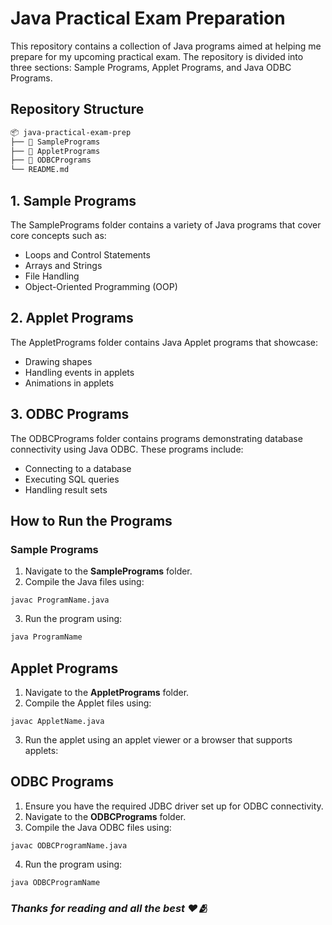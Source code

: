 # Java Practical Exam Preparation

This repository contains a collection of Java programs aimed at helping me prepare for my upcoming practical exam. The repository is divided into three sections: Sample Programs, Applet Programs, and Java ODBC Programs.

## Repository Structure

```bash  
📦 java-practical-exam-prep  
├── 📂 SamplePrograms  
├── 📂 AppletPrograms  
├── 📂 ODBCPrograms  
└── README.md
```

## 1. Sample Programs
The SamplePrograms folder contains a variety of Java programs that cover core concepts such as:

- Loops and Control Statements
- Arrays and Strings
- File Handling
- Object-Oriented Programming (OOP)

## 2. Applet Programs
The AppletPrograms folder contains Java Applet programs that showcase:

- Drawing shapes
- Handling events in applets
- Animations in applets

## 3. ODBC Programs

The ODBCPrograms folder contains programs demonstrating database connectivity using Java ODBC. These programs include:

- Connecting to a database
- Executing SQL queries
- Handling result sets

## How to Run the Programs

### Sample Programs

1. Navigate to the **SamplePrograms** folder.
2. Compile the Java files using:

```
javac ProgramName.java
```
3. Run the program using:
```bash
java ProgramName
```

## Applet Programs

1. Navigate to the **AppletPrograms** folder.
2. Compile the Applet files using:
```
javac AppletName.java
```
3. Run the applet using an applet viewer or a browser that supports applets:

## ODBC Programs

1. Ensure you have the required JDBC driver set up for ODBC connectivity.
2. Navigate to the **ODBCPrograms** folder.
3. Compile the Java ODBC files using:

```
javac ODBCProgramName.java
```
4. Run the program using:
```
java ODBCProgramName
```


### *Thanks for reading and all the best ❤️🫂*

